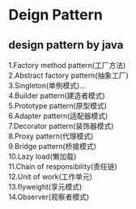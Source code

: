 # Deign Pattern
design pattern by java
------
1.Factory method pattern(工厂方法)  
2.Abstract factory pattern(抽象工厂)  
3.Singleton(单例模式)...  
4.Builder pattern(建造者模式)  
5.Prototype pattern(原型模式)  
6.Adapter pattern(适配器模式)  
7.Decorator pattern(装饰器模式)  
8.Proxy pattern(代理模式)   
9.Bridge pattern(桥接模式)  
10.Lazy load(懒加载)  
11.Chain of responsibility(责任链)  
12.Unit of work(工作单元)  
13.flyweight(享元模式)  
14.Observer(观察者模式)